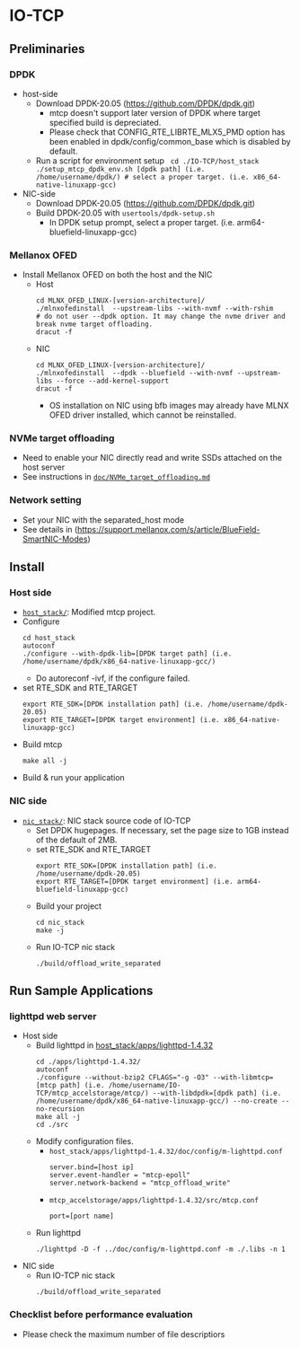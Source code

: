 
# IO-TCP

## Preliminaries

### DPDK
* host-side
  - Download DPDK-20.05 (https://github.com/DPDK/dpdk.git)
    - mtcp doesn't support later version of DPDK where target specified build is depreciated.
    - Please check that CONFIG_RTE_LIBRTE_MLX5_PMD option has been enabled in dpdk/config/common_base which is disabled by default.
  - Run a script for environment setup
		``` 
		cd ./IO-TCP/host_stack
		./setup_mtcp_dpdk_env.sh [dpdk path] (i.e. 		/home/username/dpdk/)
		# select a proper target. (i.e. x86_64-native-linuxapp-gcc)
		```
* NIC-side
  - Download DPDK-20.05 (https://github.com/DPDK/dpdk.git)
  - Build DPDK-20.05 with `usertools/dpdk-setup.sh`
    - In DPDK setup prompt, select a proper target. (i.e. arm64-bluefield-linuxapp-gcc)

### Mellanox OFED
- Install Mellanox OFED on both the host and the NIC
  - Host
    ```
    cd MLNX_OFED_LINUX-[version-architecture]/
    ./mlnxofedinstall  --upstream-libs --with-nvmf --with-rshim
    # do not user --dpdk option. It may change the nvme driver and break nvme target offloading. 
    dracut -f
    ```
  - NIC
    ```
    cd MLNX_OFED_LINUX-[version-architecture]/
    ./mlnxofedinstall  --dpdk --bluefield --with-nvmf --upstream-libs --force --add-kernel-support
    dracut -f
    ```
    - OS installation on NIC using bfb images may already have MLNX OFED driver installed, which cannot be reinstalled.

### NVMe target offloading
- Need to enable your NIC directly read and write SSDs attached on the host server
- See instructions in [`doc/NVMe_target_offloading.md`](doc/NVMe_target_offloading.md)

### Network setting
- Set your NIC with the separated_host mode
- See details in (https://support.mellanox.com/s/article/BlueField-SmartNIC-Modes)

## Install

### Host side
  - [`host_stack/`](host_stack/): Modified mtcp project.
  - Configure 
    ```
    cd host_stack
    autoconf
    ./configure --with-dpdk-lib=[DPDK target path] (i.e. /home/username/dpdk/x86_64-native-linuxapp-gcc/)
    ```
    - Do autoreconf -ivf, if the configure failed.
  - set RTE_SDK and RTE_TARGET
    ```
    export RTE_SDK=[DPDK installation path] (i.e. /home/username/dpdk-20.05)
    export RTE_TARGET=[DPDK target environment] (i.e. x86_64-native-linuxapp-gcc)
    ```
- Build mtcp
    ```
    make all -j
    ```
- Build & run your application

### NIC side
- [`nic_stack/`](nic_stack/): NIC stack source code of IO-TCP
  - Set DPDK hugepages. If necessary, set the page size to 1GB instead of the default of 2MB.
  - set RTE_SDK and RTE_TARGET
    ```
    export RTE_SDK=[DPDK installation path] (i.e. /home/username/dpdk-20.05)
    export RTE_TARGET=[DPDK target environment] (i.e. arm64-bluefield-linuxapp-gcc)
    ```
  - Build your project
    ```
    cd nic_stack
    make -j
    ```
  - Run IO-TCP nic stack
    ```
    ./build/offload_write_separated
    ```

## Run Sample Applications

### lighttpd web server
- Host side
  - Build lighttpd in [host_stack/apps/lighttpd-1.4.32](host_stack/apps/lighttpd-1.4.32/)
      ```
      cd ./apps/lighttpd-1.4.32/
      autoconf
      ./configure --without-bzip2 CFLAGS="-g -O3" --with-libmtcp=[mtcp path] (i.e. /home/username/IO-TCP/mtcp_accelstorage/mtcp/) --with-libdpdk=[dpdk path] (i.e. /home/username/dpdk/x86_64-native-linuxapp-gcc/) --no-create --no-recursion
      make all -j
      cd ./src
      ```
  - Modify configuration files. 
    - `host_stack/apps/lighttpd-1.4.32/doc/config/m-lighttpd.conf`
      ```
      server.bind=[host ip]
      server.event-handler = "mtcp-epoll"
      server.network-backend = "mtcp_offload_write"
      ```
     - `mtcp_accelstorage/apps/lighttpd-1.4.32/src/mtcp.conf`
       ```
       port=[port name]
       ```
  - Run lighttpd
      ```
      ./lighttpd -D -f ../doc/config/m-lighttpd.conf -m ./.libs -n 1
      ```
- NIC side
  - Run IO-TCP nic stack
    ```
    ./build/offload_write_separated
    ```

### Checklist before performance evaluation
- Please check the maximum number of file descriptiors
